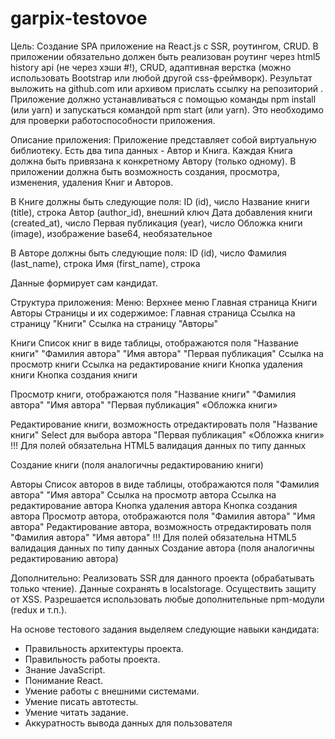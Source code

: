 # garpix-testovoe


Цель:
Создание SPA приложение на React.js с SSR, роутингом, CRUD.
В приложении обязательно должен быть реализован роутинг через html5 history api (не через хэши #!), CRUD, адаптивная верстка (можно использовать Bootstrap или любой другой css-фреймворк).
Результат выложить на github.com или архивом прислать ссылку на репозиторий . 
Приложение должно устанавливаться с помощью команды npm install (или yarn) и запускаться командой npm start (или yarn). Это необходимо для проверки работоспособности приложения.

Описание приложения:
Приложение представляет собой виртуальную библиотеку. Есть два типа данных - Автор и Книга. Каждая Книга должна быть привязана к конкретному Автору (только одному). В приложении должна быть возможность создания, просмотра, изменения, удаления Книг и Авторов.

В Книге должны быть следующие поля:
ID (id), число
Название книги (title), строка
Автор (author_id), внешний ключ
Дата добавления книги (created_at), число
Первая публикация (year), число
Обложка книги (image), изображение base64, необязательное

В Авторе должны быть следующие поля:
ID (id), число
Фамилия (last_name), строка
Имя (first_name), строка

Данные формирует сам кандидат.

Структура приложения:
Меню:
Верхнее меню
Главная страница
Книги
Авторы
Страницы и их содержимое:
Главная страница
Ссылка на страницу "Книги"
Ссылка на страницу "Авторы"


Книги
Список книг в виде таблицы, отображаются поля
"Название книги"
"Фамилия автора"
"Имя автора"
"Первая публикация"
Ссылка на просмотр книги
Ссылка на редактирование книги
Кнопка удаления книги
Кнопка создания книги

Просмотр книги, отображаются поля
"Название книги"
"Фамилия автора"
"Имя автора"
"Первая публикация"
«Обложка книги»

Редактирование книги, возможность отредактировать поля
"Название книги"
Select для выбора автора
"Первая публикация"
«Обложка книги»
!!! Для полей обязательна HTML5 валидация данных по типу данных

Создание книги (поля аналогичны редактированию книги)


Авторы
Список авторов в виде таблицы, отображаются поля
"Фамилия автора"
"Имя автора"
Ссылка на просмотр автора
Ссылка на редактирование автора
Кнопка удаления автора
Кнопка создания автора
Просмотр автора, отображаются поля
"Фамилия автора"
"Имя автора"
Редактирование автора, возможность отредактировать поля
"Фамилия автора"
"Имя автора"
!!! Для полей обязательна HTML5 валидация данных по типу данных
Создание автора (поля аналогичны редактированию автора)


Дополнительно:
Реализовать SSR для данного проекта (обрабатывать только чтение).
Данные сохранять в localstorage.
Осуществить защиту от XSS.
Разрешается использовать любые дополнительные npm-модули (redux и т.п.).

На основе тестового задания выделяем следующие навыки кандидата:
* Правильность архитектуры проекта.
* Правильность работы проекта.
* Знание JavaScript.
* Понимание React.
* Умение работы с внешними системами.
* Умение писать автотесты.
* Умение читать задание.
* Аккуратность вывода данных для пользователя
